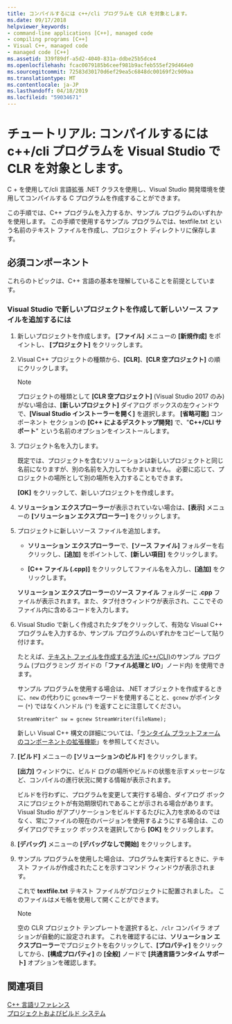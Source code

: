 ```yaml
---
title: コンパイルするには c++/cli プログラムを CLR を対象とします。
ms.date: 09/17/2018
helpviewer_keywords:
- command-line applications [C++], managed code
- compiling programs [C++]
- Visual C++, managed code
- managed code [C++]
ms.assetid: 339f89df-a5d2-4040-831a-ddbe25b5dce4
ms.openlocfilehash: fcac0079185b6ceef981b9acfeb555ef29d464e0
ms.sourcegitcommit: 72583d30170d6ef29ea5c6848dc00169f2c909aa
ms.translationtype: MT
ms.contentlocale: ja-JP
ms.lasthandoff: 04/18/2019
ms.locfileid: "59034671"
---
```

# <a name="walkthrough-compile-a-ccli-program-that-targets-the-clr-in-visual-studio"></a>チュートリアル: コンパイルするには c++/cli プログラムを Visual Studio で CLR を対象とします。

C + を使用して/cli 言語拡張 .NET クラスを使用し、Visual Studio 開発環境を使用してコンパイルする C プログラムを作成することができます。

この手順では、C++ プログラムを入力するか、サンプル プログラムのいずれかを使用します。 この手順で使用するサンプル プログラムでは、textfile.txt という名前のテキスト ファイルを作成し、プロジェクト ディレクトリに保存します。

## <a name="prerequisites"></a>必須コンポーネント

これらのトピックは、C++ 言語の基本を理解していることを前提としています。

### <a name="to-create-a-new-project-in-visual-studio-and-add-a-new-source-file"></a>Visual Studio で新しいプロジェクトを作成して新しいソース ファイルを追加するには

1. 新しいプロジェクトを作成します。 **[ファイル]** メニューの **[新規作成]** をポイントし、 **[プロジェクト]** をクリックします。

1. Visual C++ プロジェクトの種類から、**[CLR]**、**[CLR 空プロジェクト]** の順にクリックします。

   > [!NOTE]
   > プロジェクトの種類として **[CLR 空プロジェクト]** (Visual Studio 2017 のみ) がない場合は、**[新しいプロジェクト]** ダイアログ ボックスの左ウィンドウで、**[Visual Studio インストーラーを開く]** を選択します。 **[省略可能]** コンポーネント セクションの **[C++ によるデスクトップ開発]** で、"**C++/CLI サポート**" という名前のオプションをインストールします。<br/>

1. プロジェクト名を入力します。

   既定では、プロジェクトを含むソリューションは新しいプロジェクトと同じ名前になりますが、別の名前を入力してもかまいません。 必要に応じて、プロジェクトの場所として別の場所を入力することもできます。

   **[OK]** をクリックして、新しいプロジェクトを作成します。

1. **ソリューション エクスプローラー**が表示されていない場合は、**[表示]** メニューの **[ソリューション エクスプローラー]** をクリックします。

1. プロジェクトに新しいソース ファイルを追加します。

   - **ソリューション エクスプローラー**で、**[ソース ファイル]** フォルダーを右クリックし、**[追加]** をポイントして、**[新しい項目]** をクリックします。

   - **[C++ ファイル (.cpp)]** をクリックしてファイル名を入力し、**[追加]** をクリックします。

   **ソリューション エクスプローラー**の**ソース ファイル** フォルダーに **.cpp** ファイルが表示されます。また、タブ付きウィンドウが表示され、ここでそのファイル内に含めるコードを入力します。

1. Visual Studio で新しく作成されたタブをクリックして、有効な Visual C++ プログラムを入力するか、サンプル プログラムのいずれかをコピーして貼り付けます。

   たとえば、[テキスト ファイルを作成する方法 (C++/CLI)](how-to-write-a-text-file-cpp-cli.md)のサンプル プログラム (プログラミング ガイドの「**ファイル処理と I/O**」ノード内) を使用できます。

   サンプル プログラムを使用する場合は、.NET オブジェクトを作成するときに、`new` の代わりに `gcnew`キーワードを使用することと、`gcnew` がポインター (`*`) ではなくハンドル (`^`) を返すことに注意してください。

   `StreamWriter^ sw = gcnew StreamWriter(fileName);`

   新しい Visual C++ 構文の詳細については、「[ランタイム プラットフォームのコンポーネントの拡張機能](../extensions/component-extensions-for-runtime-platforms.md)」を参照してください。

1. **[ビルド]** メニューの **[ソリューションのビルド]** をクリックします。

   **[出力]** ウィンドウに、ビルド ログの場所やビルドの状態を示すメッセージなど、コンパイルの進行状況に関する情報が表示されます。

   ビルドを行わずに、プログラムを変更して実行する場合、ダイアログ ボックスにプロジェクトが有効期限切れであることが示される場合があります。 Visual Studio がアプリケーションをビルドするたびに入力を求めるのではなく、常にファイルの現在のバージョンを使用するようにする場合は、このダイアログでチェック ボックスを選択してから **[OK]** をクリックします。

1. **[デバッグ]** メニューの **[デバッグなしで開始]** をクリックします。

1. サンプル プログラムを使用した場合は、プログラムを実行するときに、テキスト ファイルが作成されたことを示すコマンド ウィンドウが表示されます。

   これで **textfile.txt** テキスト ファイルがプロジェクトに配置されました。 このファイルはメモ帳を使用して開くことができます。

   > [!NOTE]
   > 空の CLR プロジェクト テンプレートを選択すると、`/clr` コンパイラ オプションが自動的に設定されます。 これを確認するには、**ソリューション エクスプローラー**でプロジェクトを右クリックして、**[プロパティ]** をクリックしてから、**[構成プロパティ]** の **[全般]** ノードで **[共通言語ランタイム サポート]** オプションを確認します。

## <a name="see-also"></a>関連項目

[C++ 言語リファレンス](../cpp/cpp-language-reference.md)<br/>
[プロジェクトおよびビルド システム](../build/projects-and-build-systems-cpp.md)<br/>
